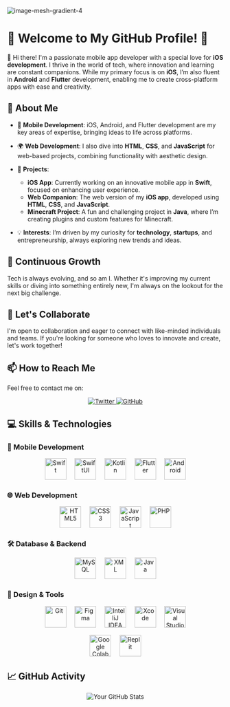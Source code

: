 ![image-mesh-gradient-4](https://github.com/user-attachments/assets/7ecee7e5-dab3-4038-9391-89ad644c7e3e)

# 🌟 Welcome to My GitHub Profile! 🌟

👋 Hi there! I'm a passionate mobile app developer with a special love for **iOS development**. I thrive in the world of tech, where innovation and learning are constant companions. While my primary focus is on **iOS**, I’m also fluent in **Android** and **Flutter** development, enabling me to create cross-platform apps with ease and creativity.

## 🚀 About Me
- 📱 **Mobile Development**: iOS, Android, and Flutter development are my key areas of expertise, bringing ideas to life across platforms.
- 🌍 **Web Development**: I also dive into **HTML**, **CSS**, and **JavaScript** for web-based projects, combining functionality with aesthetic design.
- 💼 **Projects**:
  - **iOS App**: Currently working on an innovative mobile app in **Swift**, focused on enhancing user experience.
  - **Web Companion**: The web version of my **iOS app**, developed using **HTML**, **CSS**, and **JavaScript**.
  - **Minecraft Project**: A fun and challenging project in **Java**, where I’m creating plugins and custom features for Minecraft.

- 💡 **Interests**: I’m driven by my curiosity for **technology**, **startups**, and entrepreneurship, always exploring new trends and ideas.

## 🌱 Continuous Growth
Tech is always evolving, and so am I. Whether it's improving my current skills or diving into something entirely new, I'm always on the lookout for the next big challenge.

## 👥 Let's Collaborate
I'm open to collaboration and eager to connect with like-minded individuals and teams. If you're looking for someone who loves to innovate and create, let's work together!

## 📫 How to Reach Me
Feel free to contact me on:
<p align="center">
  <a href="https://twitter.com/pelusinnidev">
    <img src="https://img.shields.io/badge/Twitter-PelusinniDev-1DA1F2?style=for-the-badge&logo=twitter&logoColor=white" alt="Twitter">
  </a>
  <a href="https://github.com/pelusinnidev">
    <img src="https://img.shields.io/badge/GitHub-PelusinniDev-100000?style=for-the-badge&logo=github&logoColor=white" alt="GitHub">
  </a>
</p>

## 💻 Skills & Technologies

### 📱 Mobile Development
<p align="center">
  <a href="https://developer.apple.com/swift/"><img src="https://raw.githubusercontent.com/danielcranney/readme-generator/main/public/icons/skills/swift-colored.svg" width="50" height="50" alt="Swift"/></a> &nbsp; &nbsp;
  <a href="https://developer.apple.com/xcode/swiftui/"><img src="https://developer.apple.com/assets/elements/icons/swiftui/swiftui-96x96_2x.png" width="50" height="50" alt="SwiftUI"/></a> &nbsp; &nbsp;
  <a href="https://developer.android.com/kotlin"><img src="https://upload.wikimedia.org/wikipedia/commons/7/74/Kotlin_Icon.png" width="50" height="50" alt="Kotlin"/></a> &nbsp; &nbsp;
  <a href="https://flutter.dev/"><img src="https://storage.googleapis.com/cms-storage-bucket/0dbfcc7a59cd1cf16282.png" width="50" height="50" alt="Flutter"/></a> &nbsp; &nbsp;
  <a href="https://developer.android.com/"><img src="https://upload.wikimedia.org/wikipedia/commons/3/3e/Android_logo_2019.png" width="50" height="50" alt="Android"/></a>
</p>

### 🌐 Web Development
<p align="center">
  <a href="https://developer.mozilla.org/en-US/docs/Web/HTML"><img src="https://raw.githubusercontent.com/danielcranney/readme-generator/main/public/icons/skills/html5-colored.svg" width="50" height="50" alt="HTML5"/></a> &nbsp; &nbsp;
  <a href="https://developer.mozilla.org/en-US/docs/Web/CSS"><img src="https://raw.githubusercontent.com/danielcranney/readme-generator/main/public/icons/skills/css3-colored.svg" width="50" height="50" alt="CSS3"/></a> &nbsp; &nbsp;
  <a href="https://developer.mozilla.org/en-US/docs/Web/JavaScript"><img src="https://raw.githubusercontent.com/danielcranney/readme-generator/main/public/icons/skills/javascript-colored.svg" width="50" height="50" alt="JavaScript"/></a> &nbsp; &nbsp;
  <a href="https://www.php.net/"><img src="https://www.php.net/images/logos/new-php-logo.svg" width="50" height="50" alt="PHP"/></a>
</p>

### 🛠️ Database & Backend
<p align="center">
  <a href="https://www.mysql.com/"><img src="https://www.svgrepo.com/show/331760/sql-database-generic.svg" width="50" height="50" alt="MySQL"/></a> &nbsp; &nbsp;
  <a href="https://www.xml.com"><img src="https://www.svgrepo.com/show/31053/xml.svg" width="50" height="50" alt="XML"/></a> &nbsp; &nbsp;
  <a href="https://www.oracle.com/java/"><img src="https://raw.githubusercontent.com/danielcranney/readme-generator/main/public/icons/skills/java-colored.svg" width="50" height="50" alt="Java"/></a>
</p>

### 🎨 Design & Tools
<p align="center">
  <a href="https://git-scm.com/"><img src="https://raw.githubusercontent.com/danielcranney/readme-generator/main/public/icons/skills/git-colored.svg" width="50" height="50" alt="Git"/></a> &nbsp; &nbsp;
  <a href="https://www.figma.com/"><img src="https://upload.wikimedia.org/wikipedia/commons/3/33/Figma-logo.svg" width="50" height="50" alt="Figma"/></a> &nbsp; &nbsp;
  <a href="https://www.jetbrains.com/idea/"><img src="https://upload.wikimedia.org/wikipedia/commons/thumb/9/9c/IntelliJ_IDEA_Icon.svg/2048px-IntelliJ_IDEA_Icon.svg.png" width="50" height="50" alt="IntelliJ IDEA"/></a> &nbsp; &nbsp;
  <a href="https://developer.apple.com/xcode/"><img src="https://developer.apple.com/assets/elements/icons/xcode-12/xcode-12-96x96_2x.png" width="50" height="50" alt="Xcode"/></a> &nbsp; &nbsp;
  <a href="https://code.visualstudio.com/"><img src="https://upload.wikimedia.org/wikipedia/commons/thumb/9/9a/Visual_Studio_Code_1.35_icon.svg/2048px-Visual_Studio_Code_1.35_icon.svg.png" width="50" height="50" alt="Visual Studio Code"/></a>
</p>

<p align="center">
  <a href="https://colab.research.google.com/"><img src="https://upload.wikimedia.org/wikipedia/commons/thumb/d/d0/Google_Colaboratory_SVG_Logo.svg/2560px-Google_Colaboratory_SVG_Logo.svg.png" width="50" height="50" alt="Google Colab"/></a> &nbsp; &nbsp;
  <a href="https://replit.com/"><img src="https://upload.wikimedia.org/wikipedia/commons/thumb/7/78/New_Replit_Logo.svg/2048px-New_Replit_Logo.svg.png" width="50" height="50" alt="Replit"/></a>
</p>

## 📈 GitHub Activity
<p align="center">
  <img src="https://github-readme-stats.vercel.app/api?username=PelusinniDev&show_icons=true&theme=radical" alt="Your GitHub Stats">
</p>
